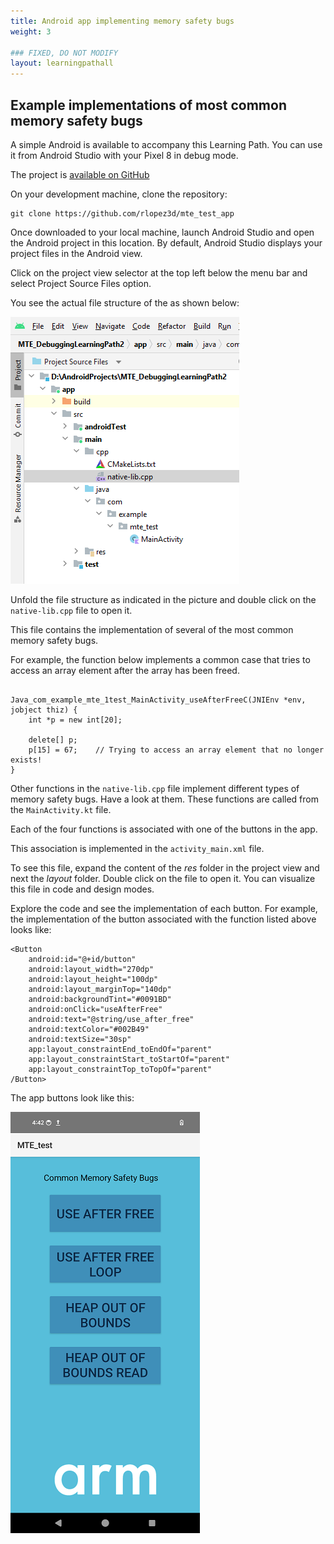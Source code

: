 ```yaml
---
title: Android app implementing memory safety bugs
weight: 3

### FIXED, DO NOT MODIFY
layout: learningpathall
---
```


## Example implementations of most common memory safety bugs

A simple Android is available to accompany this Learning Path. You can use it from Android Studio with your Pixel 8 in debug mode. 

The project is [available on GitHub](https://github.com/rlopez3d/mte_test_app)

On your development machine, clone the repository:

```console
git clone https://github.com/rlopez3d/mte_test_app
```

Once downloaded to your local machine, launch Android Studio and open the Android project in this location.
By default, Android Studio displays your project files in the Android view. 

Click on the project view selector at the top left below the menu bar and select Project Source Files option. 

You see the actual file structure of the as shown below:
 
![alt-text-2](pictures/02_project_source_file_view.png "Project Source Files view of Android project.")

Unfold the file structure as indicated in the picture and double click on the `native-lib.cpp` file to open it. 

This file contains the implementation of several of the most common memory safety bugs.

For example, the function below implements a common case that tries to access an array element after the array has been freed.

```

Java_com_example_mte_1test_MainActivity_useAfterFreeC(JNIEnv *env, jobject thiz) {
    int *p = new int[20];

    delete[] p;
    p[15] = 67;    // Trying to access an array element that no longer exists!
}
```
Other functions in the `native-lib.cpp` file implement different types of memory safety bugs. Have a look at them. These functions are called from the `MainActivity.kt` file.

Each of the four functions is associated with one of the buttons in the app. 

This association is implemented in the `activity_main.xml` file. 

To see this file, expand the content of the *res* folder in the project view and next the *layout* folder. Double click on the file to open it. You can visualize this file in code and design modes.

Explore the code and see the implementation of each button. For example, the implementation of the button associated with the function listed above looks like:

```
<Button
    android:id="@+id/button"
    android:layout_width="270dp"
    android:layout_height="100dp"
    android:layout_marginTop="140dp"
    android:backgroundTint="#0091BD"
    android:onClick="useAfterFree"
    android:text="@string/use_after_free"
    android:textColor="#002B49"
    android:textSize="30sp"
    app:layout_constraintEnd_toEndOf="parent"
    app:layout_constraintStart_toStartOf="parent"
    app:layout_constraintTop_toTopOf="parent" 
/Button>
```

The app buttons look like this:

![alt-text-2](pictures/03_app_buttons.png "App user interface.")
